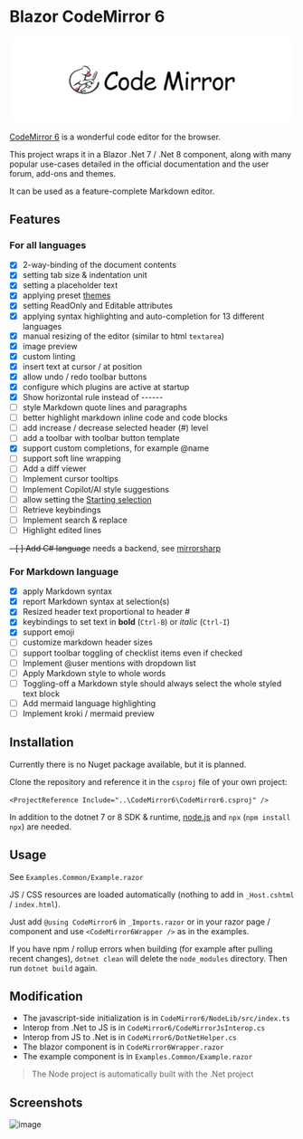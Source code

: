 # Blazor CodeMirror 6

![codemirror.svg](codemirror.svg)

[CodeMirror 6](https://codemirror.net/) is a wonderful code editor for the browser.

This project wraps it in a Blazor .Net 7 / .Net 8 component, along with many popular use-cases detailed in the official documentation and the user forum, add-ons and themes.

It can be used as a feature-complete Markdown editor.

## Features

### For all languages

- [x] 2-way-binding of the document contents
- [x] setting tab size & indentation unit
- [x] setting a placeholder text
- [x] applying preset [themes](https://github.com/vadimdemedes/thememirror)
- [x] setting ReadOnly and Editable attributes
- [x] applying syntax highlighting and auto-completion for 13 different languages
- [x] manual resizing of the editor (similar to html `textarea`)
- [x] image preview
- [x] custom linting
- [x] insert text at cursor / at position
- [x] allow undo / redo toolbar buttons
- [x] configure which plugins are active at startup
- [x] Show horizontal rule instead of ------
- [ ] style Markdown quote lines and paragraphs
- [ ] better highlight markdown inline code and code blocks
- [ ] add increase / decrease selected header (#) level
- [ ] add a toolbar with toolbar button template
- [x] support custom completions, for example @name
- [ ] support soft line wrapping
- [ ] Add a diff viewer
- [ ] Implement cursor tooltips
- [ ] Implement Copilot/AI style suggestions
- [ ] allow setting the [Starting selection](https://codemirror.net/docs/ref/#state.EditorStateConfig.selection)
- [ ] Retrieve keybindings
- [ ] Implement search & replace
- [ ] Highlight edited lines

~~- [ ] Add C# language~~ needs a backend, see [mirrorsharp](https://github.com/ashmind/mirrorsharp)

### For Markdown language

- [x] apply Markdown syntax
- [x] report Markdown syntax at selection(s)
- [x] Resized header text proportional to header #
- [x] keybindings to set text in **bold** (`Ctrl-B`) or *italic* (`Ctrl-I`)
- [x] support emoji
- [ ] customize markdown header sizes
- [ ] support toolbar toggling of checklist items even if checked
- [ ] Implement @user mentions with dropdown list
- [ ] Apply Markdown style to whole words
- [ ] Toggling-off a Markdown style should always select the whole styled text block
- [ ] Add mermaid language highlighting
- [ ] Implement kroki / mermaid preview

## Installation

Currently there is no Nuget package available, but it is planned.

Clone the repository and reference it in the `csproj` file of your own project:

`<ProjectReference Include="..\CodeMirror6\CodeMirror6.csproj" />`

In addition to the dotnet 7 or 8 SDK & runtime, [node.js](https://nodejs.org/) and `npx` (`npm install npx`) are needed.

## Usage

See `Examples.Common/Example.razor`

JS / CSS resources are loaded automatically (nothing to add in `_Host.cshtml` / `index.html`).

Just add `@using CodeMirror6` in `_Imports.razor` or in your razor page / component and use `<CodeMirror6Wrapper />` as in the examples.

If you have npm / rollup errors when building (for example after pulling recent changes), `dotnet clean` will delete the `node_modules` directory. Then run `dotnet build` again.

## Modification

- The javascript-side initialization is in `CodeMirror6/NodeLib/src/index.ts`
- Interop from .Net to JS is in `CodeMirror6/CodeMirrorJsInterop.cs`
- Interop from JS to .Net is in `CodeMirror6/DotNetHelper.cs`
- The blazor component is in `CodeMirror6Wrapper.razor`
- The example component is in `Examples.Common/Example.razor`

> The Node project is automatically built with the .Net project

## Screenshots

![image](https://github.com/gaelj/BlazorCodeMirror6/assets/8884632/141f6b9e-82c4-433a-94d9-a02aba6ac336)
